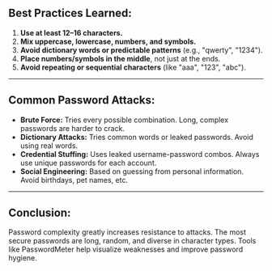 ## Best Practices Learned:

1. **Use at least 12–16 characters.**
2. **Mix uppercase, lowercase, numbers, and symbols.**
3. **Avoid dictionary words or predictable patterns** (e.g., "qwerty", "1234").
4. **Place numbers/symbols in the middle**, not just at the ends.
5. **Avoid repeating or sequential characters** (like "aaa", "123", "abc").

---

## Common Password Attacks:

* **Brute Force:** Tries every possible combination. Long, complex passwords are harder to crack.
* **Dictionary Attacks:** Tries common words or leaked passwords. Avoid using real words.
* **Credential Stuffing:** Uses leaked username-password combos. Always use unique passwords for each account.
* **Social Engineering:** Based on guessing from personal information. Avoid birthdays, pet names, etc.

---

## Conclusion:

Password complexity greatly increases resistance to attacks. The most secure passwords are long, random, and diverse in character types. Tools like PasswordMeter help visualize weaknesses and improve password hygiene.
